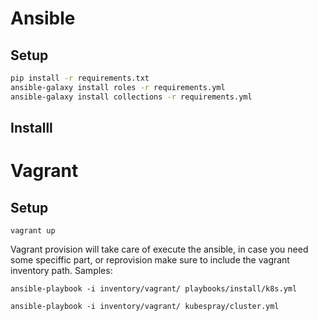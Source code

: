 # Ansible

## Setup

```bash
pip install -r requirements.txt
ansible-galaxy install roles -r requirements.yml
ansible-galaxy install collections -r requirements.yml
```

## Installl


# Vagrant

## Setup

```
vagrant up
```
Vagrant provision will take care of execute the ansible, in case you need some speciffic part, or reprovision make sure to include the vagrant inventory path. Samples:
```
ansible-playbook -i inventory/vagrant/ playbooks/install/k8s.yml

ansible-playbook -i inventory/vagrant/ kubespray/cluster.yml


```
